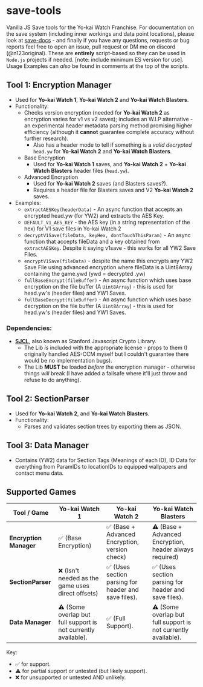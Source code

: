 # save-tools
Vanilla JS Save tools for the Yo-kai Watch Franchise. For documentation on the save system (including inner workings and data point locations), please look at [save-docs](n123git.github.io/save-docs) - and finally if you have any questions, requests or bug reports feel free to open an issue, pull request or DM me on discord (@n123original). These are **entirely** script-based so they can be used in `Node.js` projects if needed.  [note: include minimum ES version for use]. Usage Examples can *also* be found in comments at the top of the scripts.

## Tool 1: Encryption Manager
- Used for **Yo-kai Watch 1**, **Yo-kai Watch 2** and **Yo-kai Watch Blasters**.
- Functionality:
  - Checks version encryption (needed for **Yo-kai Watch 2** as encryption varies for v1 vs v2 saves); includes an W.I.P alternative - an experimental header metadata parsing method promising higher efficiency (although it **cannot** guarantee complete accuracy without further research).
    - Also has a header mode to tell if something is a *valid decrypted* `head.yw` for **Yo-kai Watch 2** and **Yo-kai Watch Blasters**.
  - Base Encryption
    - Used for **Yo-kai Watch 1** saves, and **Yo-kai Watch 2** + **Yo-kai Watch Blasters** header files (`head.yw`).
  - Advanced Encryption
    - Used for **Yo-kai Watch 2** saves (and Blasters saves?).
    - Requires a header file for Blasters saves and V2 **Yo-kai Watch 2** saves.
- Examples:
  * `extractAESKey(headerData)` - An async function that accepts an encrypted head.yw (for YW2) and extracts the AES Key.
  * `DEFAULT_V1_AES_KEY` - the AES key (in a string representation of the hex) for V1 save files in Yo-kai Watch 2
  * `decryptV1Save(fileData, keyHex, dontTouchThisParam)` - An async function that accepts fileData and a key obtained from `extractAESKey`. Despite it saying v1save - this works for all YW2 Save Files.
  * `encryptV1Save(fileData)` - despite the name this encrypts any YW2 Save File using advanced encryption where fileData is a Uint8Array containing the game.ywd (ywd = decrypted .yw)
  * `fullBaseEncrypt(fileBuffer)` - An async function which uses base encryption on the file buffer (A `Uint8Array`) - this is used for head.yw's (header files) and YW1 Saves.
  * `fullBaseDecrypt(fileBuffer)` - An async function which uses base decryption on the file buffer (A `Uint8Array`) - this is used for head.yw's (header files) and YW1 Saves.

### Dependencies:
- **[SJCL](https://github.com/bitwiseshiftleft/sjcl)**, also known as Stanford Javascript Crypto Library. 
  - The Lib *is* included with the appropriate license - props to them (I originally handled AES-CCM myself but I couldn't guarantee there would be no implementation bugs).
  - The Lib **MUST** be loaded *before* the encryption manager - otherwise things *will* break (I have added a failsafe where it'll just throw and refuse to do anything).

## Tool 2: SectionParser
- Used for **Yo-kai Watch 2**, and **Yo-kai Watch Blasters**.
- Functionality:
  - Parses and validates section trees by exporting them as JSON.
 
## Tool 3: Data Manager
- Contains (YW2) data for Section Tags (Meanings of each ID), ID Data for everything from ParamIDs to locationIDs to equipped wallpapers and contact menu data.

## Supported Games
| Tool / Game            | Yo-kai Watch 1                                                                      | Yo-kai Watch 2                                                 | Yo-kai Watch Blasters                                              |
| ---------------------- | ----------------------------------------------------------------------------------- | -------------------------------------------------------------- | ------------------------------------------------------------------ |
| **Encryption Manager** | ✅ (Base Encryption)                                                                | ✅ (Base + Advanced Encryption, version check)                | ⚠️ (Base + Advanced Encryption, header always required)           |
| **SectionParser**      | ❌ (Isn't needed as the game uses direct offsets)                                   | ✅ (Uses section parsing for header and save files).          | ✅ (Uses section parsing for header and save files).              |
| **Data Manager**       | ⚠️ (Some overlap but full support is not currently available).                      | ✅ (Full Support).                                            | ⚠️ (Some overlap but full support is not currently available). |

Key:
- ✅ for support.
- ⚠️ for partial support or untested (but likely support).
- ❌ for unsupported or untested AND unlikely.
